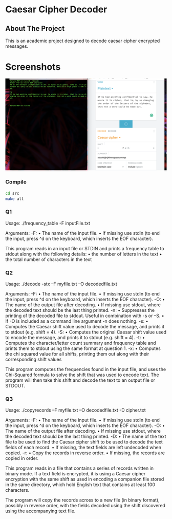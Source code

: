 <!-- PROJECT Title -->
# Caesar Cipher Decoder

<!-- ABOUT THE PROJECT -->
## About The Project

This is an academic project designed to decode caesar cipher encrypted messages.

# Screenshots
![](ss.png)

### Compile
 
```sh
cd src
make all
```

### Q1

Usage: ./frequency_table -F inputFile.txt

Arguments:
	-F: 
		• The name of the input file.
		• If missing use stdin (to end the input, press ^d on the keyboard, which inserts the EOF character).


This program reads in an input file or STDIN and prints a frequency table to stdout along with the following details:
	• the number of letters in the text
	• the total number of characters in the text

### Q2

Usage: ./decode -stx –F myfile.txt –O decodedfile.txt

Arguments:
	-F: 
		• The name of the input file.
		• If missing use stdin (to end the input, press ^d on the keyboard, which inserts the EOF character).
	-O:
		• The name of the output file after decoding.
		• If missing use stdout, where the decoded text should be the last thing printed.
	-n:
		• Suppresses the printing of the decoded file to stdout. Useful in combination with -s or –S. 
		• If -O is included as a command line argument -n does nothing.
	-s:
		• Computes the Caesar shift value used to decode the message, and prints it to stdout (e.g. shift = 4). 
	-S:
		• Computes the original Caesar shift value used to encode the message, and prints it to stdout (e.g. shift = 4). 
	-t:
		• Computes the character/letter count summary and frequency table and prints them to stdout using the same format at question 1.
	-x: 
		• Computes the chi squared value for all shifts, printing them out along with their corresponding shift values

This program computes the frequencies found in the input file, and uses the Chi-Squared formula to solve the shift that was used to encode text. The program will then take this shift and decode the text to an output file or STDOUT.

### Q3

Usage: ./copyrecords –F myfile.txt –O decodedfile.txt -D cipher.txt

Arguments:
	-F: 
		• The name of the input file.
		• If missing use stdin (to end the input, press ^d on the keyboard, which inserts the EOF character).
	-O:
		• The name of the output file after decoding.
		• If missing use stdout, where the decoded text should be the last thing printed.
	-D:
		• The name of the text file to be used to find the Caesar cipher shift to be used to decode the text fields of each record.
		• If missing, the text fields are left undecoded when copied.
	-r:
		• Copy the records in reverse order. 
		• If missing, the records are copied in order.

This program reads in a file that contains a series of records written in binary mode. If a text field is encrypted, it is using a Caesar cipher encryption with the same shift as used in encoding a companion file stored in the same directory, which hold English text that contains at least 100 characters.

The program will copy the records across to a new file (in binary format), possibly in reverse order, with the fields decoded using the shift discovered using the accompanying text file.

